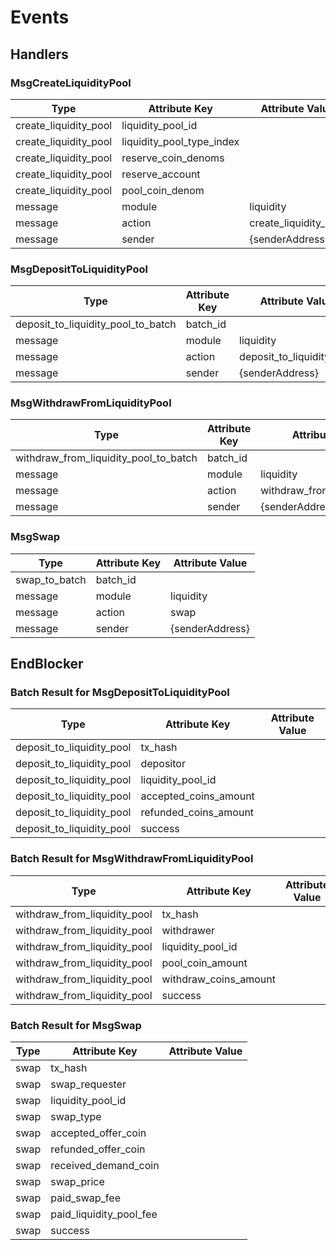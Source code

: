 <!--
order: 7
-->

# Events


## Handlers

### MsgCreateLiquidityPool

| Type                  | Attribute Key             | Attribute Value       |
| --------------------- | ------------------------- | --------------------- |
| create_liquidity_pool | liquidity_pool_id         |                       |
| create_liquidity_pool | liquidity_pool_type_index |                       |
| create_liquidity_pool | reserve_coin_denoms       |                       |
| create_liquidity_pool | reserve_account           |                       |
| create_liquidity_pool | pool_coin_denom           |                       |
| message               | module                    | liquidity             |
| message               | action                    | create_liquidity_pool |
| message               | sender                    | {senderAddress}       |


### MsgDepositToLiquidityPool

| Type                               | Attribute Key | Attribute Value           |
| ---------------------------------- | ------------- | ------------------------- |
| deposit_to_liquidity_pool_to_batch | batch_id      |                           |
| message                            | module        | liquidity                 |
| message                            | action        | deposit_to_liquidity_pool |
| message                            | sender        | {senderAddress}           |

### MsgWithdrawFromLiquidityPool

| Type                                  | Attribute Key | Attribute Value              |
| ------------------------------------- | ------------- | ---------------------------- |
| withdraw_from_liquidity_pool_to_batch | batch_id      |                              |
| message                               | module        | liquidity                    |
| message                               | action        | withdraw_from_liquidity_pool |
| message                               | sender        | {senderAddress}              |

### MsgSwap

| Type          | Attribute Key | Attribute Value |
| ------------- | ------------- | --------------- |
| swap_to_batch | batch_id      |                 |
| message       | module        | liquidity       |
| message       | action        | swap            |
| message       | sender        | {senderAddress} |

## EndBlocker

### Batch Result for MsgDepositToLiquidityPool

| Type                      | Attribute Key         | Attribute Value |
| ------------------------- | --------------------- | --------------- |
| deposit_to_liquidity_pool | tx_hash               |                 |
| deposit_to_liquidity_pool | depositor             |                 |
| deposit_to_liquidity_pool | liquidity_pool_id     |                 |
| deposit_to_liquidity_pool | accepted_coins_amount |                 |
| deposit_to_liquidity_pool | refunded_coins_amount |                 |
| deposit_to_liquidity_pool | success               |                 |

### Batch Result for MsgWithdrawFromLiquidityPool

| Type                         | Attribute Key         | Attribute Value |
| ---------------------------- | --------------------- | --------------- |
| withdraw_from_liquidity_pool | tx_hash               |                 |
| withdraw_from_liquidity_pool | withdrawer            |                 |
| withdraw_from_liquidity_pool | liquidity_pool_id     |                 |
| withdraw_from_liquidity_pool | pool_coin_amount      |                 |
| withdraw_from_liquidity_pool | withdraw_coins_amount |                 |
| withdraw_from_liquidity_pool | success               |                 |

### Batch Result for MsgSwap

| Type | Attribute Key           | Attribute Value |
| ---- | ----------------------- | --------------- |
| swap | tx_hash                 |                 |
| swap | swap_requester          |                 |
| swap | liquidity_pool_id       |                 |
| swap | swap_type               |                 |
| swap | accepted_offer_coin     |                 |
| swap | refunded_offer_coin     |                 |
| swap | received_demand_coin    |                 |
| swap | swap_price              |                 |
| swap | paid_swap_fee           |                 |
| swap | paid_liquidity_pool_fee |                 |
| swap | success                 |                 |